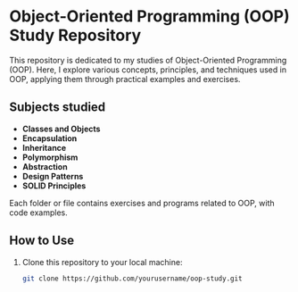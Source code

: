 # Object-Oriented Programming (OOP) Study Repository

This repository is dedicated to my studies of Object-Oriented Programming (OOP). Here, I explore various concepts, principles, and techniques used in OOP, applying them through practical examples and exercises.

## Subjects studied

- **Classes and Objects**
- **Encapsulation**
- **Inheritance**
- **Polymorphism**
- **Abstraction**
- **Design Patterns**
- **SOLID Principles**

Each folder or file contains exercises and programs related to OOP, with code examples.

## How to Use

1. Clone this repository to your local machine:
   ```bash
   git clone https://github.com/yourusername/oop-study.git
